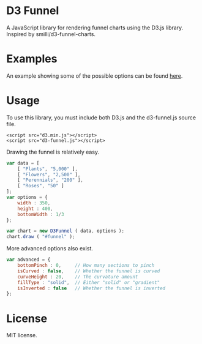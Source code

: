 # D3 Funnel

A JavaScript library for rendering funnel charts using the D3.js library. Inspired by smilli/d3-funnel-charts.

# Examples

An example showing some of the possible options can be found [here](https://cdn.rawgit.com/jakezatecky/d3-funnel/master/example/index.html).

# Usage

To use this library, you must include both D3.js and the d3-funnel.js source file.

````
<script src="d3.min.js"></script>
<script src="d3-funnel.js"></script>
````

Drawing the funnel is relatively easy.

```` javascript
var data = [
	[ "Plants", "5,000" ],
	[ "Flowers", "2,500" ],
	[ "Perennials", "200" ],
	[ "Roses", "50" ]
];
var options = {
	width : 350,
	height : 400,
	bottomWidth : 1/3
};

var chart = new D3Funnel ( data, options );
chart.draw ( "#funnel" );
````

More advanced options also exist.

```` javascript
var advanced = {
	bottomPinch : 0,     // How many sections to pinch
	isCurved : false,    // Whether the funnel is curved
	curveHeight : 20,    // The curvature amount
	fillType : "solid",  // Either "solid" or "gradient"
	isInverted : false   // Whether the funnel is inverted
};
````

# License

MIT license.
